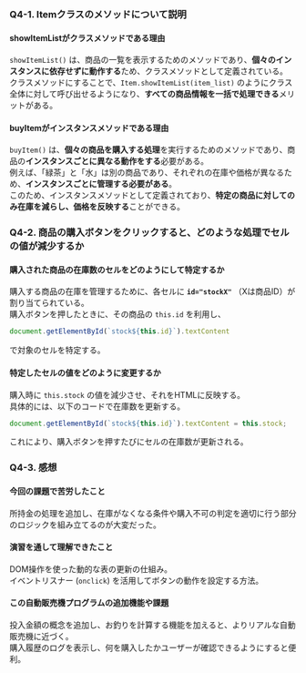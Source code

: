 ### **Q4-1. Itemクラスのメソッドについて説明**  

#### **showItemListがクラスメソッドである理由**  
`showItemList()` は、商品の一覧を表示するためのメソッドであり、**個々のインスタンスに依存せずに動作する**ため、クラスメソッドとして定義されている。  
クラスメソッドにすることで、`Item.showItemList(item_list)` のようにクラス全体に対して呼び出せるようになり、**すべての商品情報を一括で処理できる**メリットがある。  

#### **buyItemがインスタンスメソッドである理由**  
`buyItem()` は、**個々の商品を購入する処理**を実行するためのメソッドであり、商品の**インスタンスごとに異なる動作をする**必要がある。  
例えば、「緑茶」と「水」は別の商品であり、それぞれの在庫や価格が異なるため、**インスタンスごとに管理する必要がある**。  
このため、インスタンスメソッドとして定義されており、**特定の商品に対してのみ在庫を減らし、価格を反映する**ことができる。

### **Q4-2. 商品の購入ボタンをクリックすると、どのような処理でセルの値が減少するか**  

#### **購入された商品の在庫数のセルをどのようにして特定するか**  
購入する商品の在庫を管理するために、各セルに **`id="stockX"`** （Xは商品ID）が割り当てられている。  
購入ボタンを押したときに、その商品の `this.id` を利用し、  
```javascript
document.getElementById(`stock${this.id}`).textContent
```  
で対象のセルを特定する。

#### **特定したセルの値をどのように変更するか**  
購入時に `this.stock` の値を減少させ、それをHTMLに反映する。  
具体的には、以下のコードで在庫数を更新する。  
```javascript
document.getElementById(`stock${this.id}`).textContent = this.stock;
```  
これにより、購入ボタンを押すたびにセルの在庫数が更新される。

### **Q4-3. 感想**  

#### **今回の課題で苦労したこと**    
所持金の処理を追加し、在庫がなくなる条件や購入不可の判定を適切に行う部分のロジックを組み立てるのが大変だった。  

#### **演習を通して理解できたこと**    
DOM操作を使った動的な表の更新の仕組み。  
イベントリスナー (`onclick`) を活用してボタンの動作を設定する方法。  

#### **この自動販売機プログラムの追加機能や課題**  
投入金額の概念を追加し、お釣りを計算する機能を加えると、よりリアルな自動販売機に近づく。  
購入履歴のログを表示し、何を購入したかユーザーが確認できるようにすると便利。  
